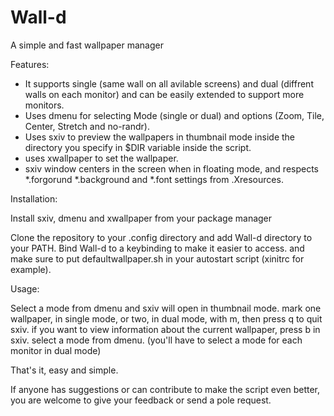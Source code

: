 # Wall-d
A simple and fast wallpaper manager

Features:
- It supports single (same wall on all avilable screens) and dual (diffrent walls on each monitor) and can be easily extended to support more monitors.
- Uses dmenu for selecting Mode (single or dual) and options (Zoom, Tile, Center, Stretch and no-randr).
- Uses sxiv to preview the wallpapers in thumbnail mode inside the directory you specify in $DIR variable inside the script. 
- uses xwallpaper to set the wallpaper.
- sxiv window centers in the screen when in floating mode, and respects *.forgorund *.background and *.font settings from .Xresources.

Installation:

Install sxiv, dmenu and xwallpaper from your package manager

Clone the repository to your .config directory and add Wall-d directory to your PATH. Bind Wall-d to a keybinding to make it easier to access. and make sure to put defaultwallpaper.sh in your autostart script (xinitrc for example).

Usage:

Select a mode from dmenu and sxiv will open in thumbnail mode. mark one wallpaper, in single mode, or two, in dual mode, with m, then press q to quit sxiv. if you want to view information about the current wallpaper, press b in sxiv. 
select a mode from dmenu. (you'll have to select a mode for each monitor in dual mode)

That's it, easy and simple. 

If anyone has suggestions or can contribute to make the script even better, you are welcome to give your feedback or send a pole request.
